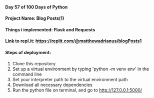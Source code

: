 #### Day 57 of 100 Days of Python
#### Project Name: Blog Posts(1)
#### Things i implemented: Flask and Requests

#### Link to repl.it: https://replit.com/@matthewadrianus/blogPosts1

#### Steps of deployment:
1. Clone this repository
2. Set up a virtual environment by typing 'python -m venv env' in the command line
3. Set your interpreter path to the virtual environment path
4. Download all necessary dependencies
5. Run the python file on terminal, and go to http://127.0.0.1:5000/